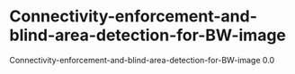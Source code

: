 # Connectivity-enforcement-and-blind-area-detection-for-BW-image
Connectivity-enforcement-and-blind-area-detection-for-BW-image 0.0
